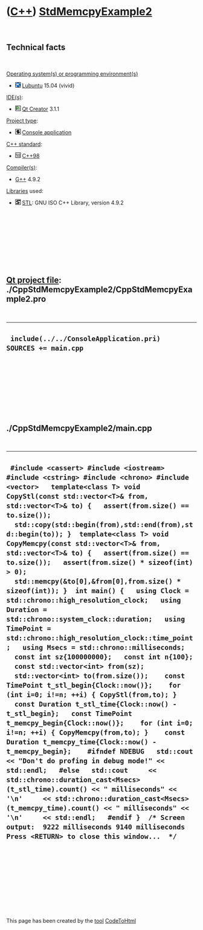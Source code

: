 



 

 

 

 

 

([C++](Cpp.htm)) [StdMemcpyExample2](CppStdMemcpyExample2.htm)
==============================================================

 

Technical facts
---------------

 

[Operating system(s) or programming environment(s)](CppOs.htm)

-   ![Lubuntu](PicLubuntu.png) [Lubuntu](CppLubuntu.htm) 15.04 (vivid)

[IDE(s)](CppIde.htm):

-   ![Qt Creator](PicQtCreator.png) [Qt Creator](CppQtCreator.htm) 3.1.1

[Project type](CppQtProjectType.htm):

-   ![console](PicConsole.png) [Console
    application](CppConsoleApplication.htm)

[C++ standard](CppStandard.htm):

-   ![C++98](PicCpp98.png) [C++98](Cpp98.htm)

[Compiler(s)](CppCompiler.htm):

-   [G++](CppGpp.htm) 4.9.2

[Libraries](CppLibrary.htm) used:

-   ![STL](PicStl.png) [STL](CppStl.htm): GNU ISO C++ Library, version
    4.9.2

 

 

 

 

 

[Qt project file](CppQtProjectFile.htm): ./CppStdMemcpyExample2/CppStdMemcpyExample2.pro
----------------------------------------------------------------------------------------

 

  ---------------------------------------------------------------
  ` include(../../ConsoleApplication.pri)  SOURCES += main.cpp`
  ---------------------------------------------------------------

 

 

 

 

 

./CppStdMemcpyExample2/main.cpp
-------------------------------

 

  ----------------------------------------------------------------------------------------------------------------------------------------------------------------------------------------------------------------------------------------------------------------------------------------------------------------------------------------------------------------------------------------------------------------------------------------------------------------------------------------------------------------------------------------------------------------------------------------------------------------------------------------------------------------------------------------------------------------------------------------------------------------------------------------------------------------------------------------------------------------------------------------------------------------------------------------------------------------------------------------------------------------------------------------------------------------------------------------------------------------------------------------------------------------------------------------------------------------------------------------------------------------------------------------------------------------------------------------------------------------------------------------------------------------------------------------------------------------------------------------------------------------------------------------------------------------------------------------------------------------------------------------------
  ` #include <cassert> #include <iostream> #include <cstring> #include <chrono> #include <vector>   template<class T> void CopyStl(const std::vector<T>& from, std::vector<T>& to) {   assert(from.size() == to.size());   std::copy(std::begin(from),std::end(from),std::begin(to)); }  template<class T> void CopyMemcpy(const std::vector<T>& from, std::vector<T>& to) {   assert(from.size() == to.size());   assert(from.size() * sizeof(int) > 0);   std::memcpy(&to[0],&from[0],from.size() * sizeof(int)); }  int main() {   using Clock = std::chrono::high_resolution_clock;   using Duration = std::chrono::system_clock::duration;   using TimePoint = std::chrono::high_resolution_clock::time_point;   using Msecs = std::chrono::milliseconds;    const int sz{100000000};   const int n{100};   const std::vector<int> from(sz);   std::vector<int> to(from.size());    const TimePoint t_stl_begin{Clock::now()};    for (int i=0; i!=n; ++i) { CopyStl(from,to); }    const Duration t_stl_time{Clock::now() - t_stl_begin};   const TimePoint t_memcpy_begin{Clock::now()};    for (int i=0; i!=n; ++i) { CopyMemcpy(from,to); }    const Duration t_memcpy_time{Clock::now() - t_memcpy_begin};    #ifndef NDEBUG   std::cout << "Don't do profing in debug mode!" << std::endl;   #else   std::cout     << std::chrono::duration_cast<Msecs>(t_stl_time).count() << " milliseconds" << '\n'     << std::chrono::duration_cast<Msecs>(t_memcpy_time).count() << " milliseconds" << '\n'     << std::endl;   #endif }  /* Screen output:  9222 milliseconds 9140 milliseconds  Press <RETURN> to close this window...  */`
  ----------------------------------------------------------------------------------------------------------------------------------------------------------------------------------------------------------------------------------------------------------------------------------------------------------------------------------------------------------------------------------------------------------------------------------------------------------------------------------------------------------------------------------------------------------------------------------------------------------------------------------------------------------------------------------------------------------------------------------------------------------------------------------------------------------------------------------------------------------------------------------------------------------------------------------------------------------------------------------------------------------------------------------------------------------------------------------------------------------------------------------------------------------------------------------------------------------------------------------------------------------------------------------------------------------------------------------------------------------------------------------------------------------------------------------------------------------------------------------------------------------------------------------------------------------------------------------------------------------------------------------------------

 

 

 

 

 





 




This page has been created by the [tool](Tools.htm)
[CodeToHtml](ToolCodeToHtml.htm)
